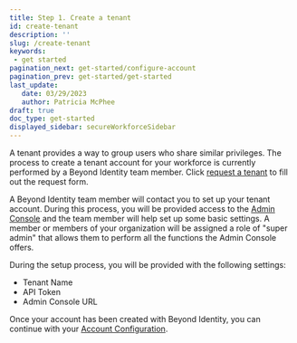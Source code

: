 ```yaml
---
title: Step 1. Create a tenant
id: create-tenant
description: ''
slug: /create-tenant
keywords: 
 - get started
pagination_next: get-started/configure-account
pagination_prev: get-started/get-started
last_update: 
   date: 03/29/2023
   author: Patricia McPhee
draft: true
doc_type: get-started
displayed_sidebar: secureWorkforceSidebar
---
```



A tenant provides a way to group users who share similar privileges. The process to create a tenant account for your workforce is currently performed by a Beyond Identity team member. Click [request a tenant](https://forms.gle/3BvBsthE8ga4ohSd7) to fill out the request form.

A Beyond Identity team member will contact you to set up your tenant account. During this process, you will be provided access to the [Admin Console](../platform/admin-console.md) and the team member will help set up some basic settings.  A member or members of your organization will be assigned a role of "super admin" that allows them to perform all the functions the Admin Console offers.

During the setup process, you will be provided with the following settings:

*   Tenant Name
*   API Token
*   Admin Console URL

Once your account has been created with Beyond Identity, you can continue with your [Account Configuration](../get-started/account-configuration.md).